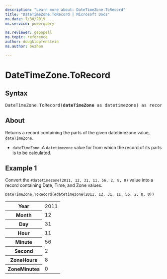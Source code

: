 ```yaml
---
description: "Learn more about: DateTimeZone.ToRecord"
title: "DateTimeZone.ToRecord | Microsoft Docs"
ms.date: 7/30/2019
ms.service: powerquery

ms.reviewer: gepopell
ms.topic: reference
author: dougklopfenstein
ms.author: bezhan

---
```

# DateTimeZone.ToRecord

## Syntax

<pre>
DateTimeZone.ToRecord(<b>dateTimeZone</b> as datetimezone) as record
</pre> 
  
## About  
Returns a record containing the parts of the given datetimezone value, `dateTimeZone`. <ul> <li><code>dateTimeZone</code>: A <code>datetimezone</code> value for from which the record of its parts is to be calculated.</li> </ul>

## Example 1
Convert the `#datetimezone(2011, 12, 31, 11, 56, 2, 8, 0)` value into a record containing Date, Time, and Zone values.

```powerquery-m
DateTimeZone.ToRecord(#datetimezone(2011, 12, 31, 11, 56, 2, 8, 0))
```

<table> <tr> <th>Year</th> <td>2011</td> </tr> <tr> <th>Month</th> <td>12</td> </tr> <tr> <th>Day</th> <td>31</td> </tr> <tr> <th>Hour</th> <td>11</td> </tr> <tr> <th>Minute</th> <td>56</td> </tr> <tr> <th>Second</th> <td>2</td> </tr> <tr> <th>ZoneHours</th> <td>8</td> </tr> <tr> <th>ZoneMinutes</th> <td>0</td> </tr> </table>
